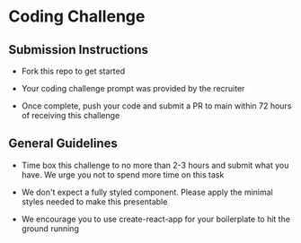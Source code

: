 # Coding Challenge

## Submission Instructions

* Fork this repo to get started

* Your coding challenge prompt was provided by the recruiter

* Once complete, push your code and submit a PR to main within 72 hours of receiving this challenge

## General Guidelines

* Time box this challenge to no more than 2-3 hours and submit what you have.
We urge you not to spend more time on this task

* We don't expect a fully styled component. Please apply the minimal styles needed
to make this presentable

* We encourage you to use create-react-app for your boilerplate to hit the ground
running
